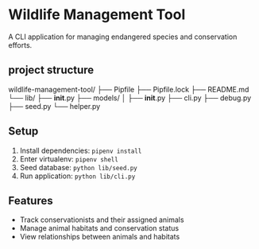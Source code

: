 # Wildlife Management Tool

A CLI application for managing endangered species and conservation efforts.
## project structure

wildlife-management-tool/
├── Pipfile
├── Pipfile.lock
├── README.md
└── lib/
    ├── __init__.py
    ├── models/
    │   ├── __init__.py
    ├── cli.py
    ├── debug.py
    ├── seed.py
    └── helper.py

## Setup
1. Install dependencies: `pipenv install`
2. Enter virtualenv: `pipenv shell`
3. Seed database: `python lib/seed.py`
4. Run application: `python lib/cli.py`

## Features
- Track conservationists and their assigned animals
- Manage animal habitats and conservation status
- View relationships between animals and habitats
